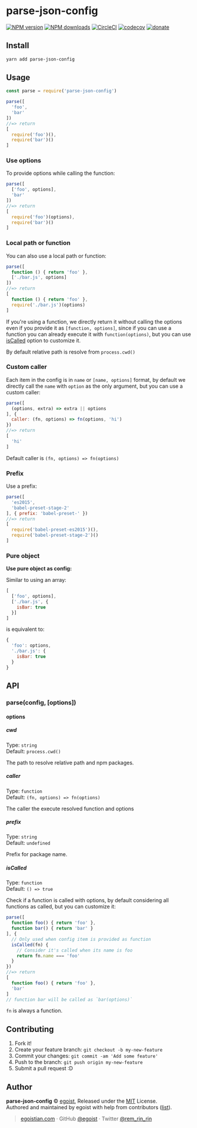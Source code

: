 # parse-json-config

[![NPM version](https://img.shields.io/npm/v/parse-json-config.svg?style=flat)](https://npmjs.com/package/parse-json-config) [![NPM downloads](https://img.shields.io/npm/dm/parse-json-config.svg?style=flat)](https://npmjs.com/package/parse-json-config) [![CircleCI](https://circleci.com/gh/egoist/parse-json-config/tree/master.svg?style=shield)](https://circleci.com/gh/egoist/parse-json-config/tree/master)  [![codecov](https://codecov.io/gh/egoist/parse-json-config/branch/master/graph/badge.svg)](https://codecov.io/gh/egoist/parse-json-config)
 [![donate](https://img.shields.io/badge/$-donate-ff69b4.svg?maxAge=2592000&style=flat)](https://github.com/egoist/donate)

## Install

```bash
yarn add parse-json-config
```

## Usage

```js
const parse = require('parse-json-config')

parse([
  'foo',
  'bar'
])
//=> return
[
  require('foo')(),
  require('bar')()
]
```

### Use options

To provide options while calling the function:

```js
parse([
  ['foo', options],
  'bar'
])
//=> return
[
  require('foo')(options),
  require('bar')()
]
```

### Local path or function

You can also use a local path or function:

```js
parse([
  function () { return 'foo' },
  ['./bar.js', options]
])
//=> return
[
  function () { return 'foo' },
  require('./bar.js')(options)
]
```

If you're using a function, we directly return it without calling the options even if you provide it as `[function, options]`, since if you can use a function you can already execute it with `function(options)`, but you can use [isCalled](#isCalled) option to customize it.

By default relative path is resolve from `process.cwd()`

### Custom caller

Each item in the config is in `name` or `[name, options]` format, by default we directly call the `name` with `option` as the only argument, but you can use a custom caller:

```js
parse([
  (options, extra) => extra || options
], {
  caller: (fn, options) => fn(options, 'hi')
})
//=> return
[
  'hi'
]
```

Default caller is `(fn, options) => fn(options)`

### Prefix

Use a prefix:

```js
parse([
  'es2015',
  'babel-preset-stage-2'
], { prefix: 'babel-preset-' })
//=> return
[
  require('babel-preset-es2015')(),
  require('babel-preset-stage-2')()
]
```

### Pure object

**Use pure object as config:**

Similar to using an array:

```js
[
  ['foo', options],
  ['./bar.js', {
    isBar: true
  }]
]
```

is equivalent to:

```js
{
  'foo': options,
  './bar.js': {
    isBar: true
  }
}
```

## API

### parse(config, [options])

#### options

##### cwd

Type: `string`<br>
Default: `process.cwd()`

The path to resolve relative path and npm packages.

##### caller

Type: `function`<br>
Default: `(fn, options) => fn(options)`

The caller the execute resolved function and options

##### prefix

Type: `string`<br>
Default: `undefined`

Prefix for package name.

##### isCalled

Type: `function`<br>
Default: `() => true`

Check if a function is called with options, by default considering all functions as called, but you can customize it:

```js
parse([
  function foo() { return 'foo' },
  function bar() { return 'bar' }
], {
  // Only used when config item is provided as function
  isCalled(fn) {
    // Consider it's called when its name is foo
    return fn.name === 'foo'
  }
})
//=> return
[
  function foo() { return 'foo' },
  'bar'
]
// function bar will be called as `bar(options)`
```

`fn` is always a function.

## Contributing

1. Fork it!
2. Create your feature branch: `git checkout -b my-new-feature`
3. Commit your changes: `git commit -am 'Add some feature'`
4. Push to the branch: `git push origin my-new-feature`
5. Submit a pull request :D


## Author

**parse-json-config** © [egoist](https://github.com/egoist), Released under the [MIT](./LICENSE) License.<br>
Authored and maintained by egoist with help from contributors ([list](https://github.com/egoist/parse-json-config/contributors)).

> [egoistian.com](https://egoistian.com) · GitHub [@egoist](https://github.com/egoist) · Twitter [@rem_rin_rin](https://twitter.com/rem_rin_rin)
